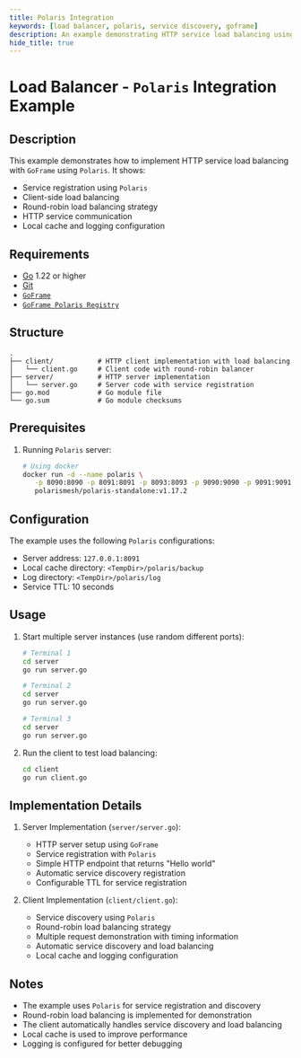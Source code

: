 ```yaml
---
title: Polaris Integration
keywords: [load balancer, polaris, service discovery, goframe]
description: An example demonstrating HTTP service load balancing using `Polaris` in `GoFrame`
hide_title: true
---
```


# Load Balancer - `Polaris` Integration Example

## Description

This example demonstrates how to implement HTTP service load balancing with `GoFrame` using `Polaris`. It shows:
- Service registration using `Polaris`
- Client-side load balancing
- Round-robin load balancing strategy
- HTTP service communication
- Local cache and logging configuration

## Requirements

- [Go](https://golang.org/dl/) 1.22 or higher
- [Git](https://git-scm.com/downloads)
- [`GoFrame`](https://goframe.org)
- [`GoFrame Polaris Registry`](https://github.com/gogf/gf/tree/master/contrib/registry/polaris)

## Structure

```text
.
├── client/           # HTTP client implementation with load balancing
│   └── client.go     # Client code with round-robin balancer
├── server/           # HTTP server implementation
│   └── server.go     # Server code with service registration
├── go.mod            # Go module file
└── go.sum            # Go module checksums
```

## Prerequisites

1. Running `Polaris` server:
   ```bash
   # Using docker
   docker run -d --name polaris \
      -p 8090:8090 -p 8091:8091 -p 8093:8093 -p 9090:9090 -p 9091:9091 \
      polarismesh/polaris-standalone:v1.17.2
   ```

## Configuration

The example uses the following `Polaris` configurations:
- Server address: `127.0.0.1:8091`
- Local cache directory: `<TempDir>/polaris/backup`
- Log directory: `<TempDir>/polaris/log`
- Service TTL: 10 seconds

## Usage

1. Start multiple server instances (use random different ports):
   ```bash
   # Terminal 1
   cd server
   go run server.go

   # Terminal 2
   cd server
   go run server.go

   # Terminal 3
   cd server
   go run server.go
   ```

2. Run the client to test load balancing:
   ```bash
   cd client
   go run client.go
   ```

## Implementation Details

1. Server Implementation (`server/server.go`):
   - HTTP server setup using `GoFrame`
   - Service registration with `Polaris`
   - Simple HTTP endpoint that returns "Hello world"
   - Automatic service discovery registration
   - Configurable TTL for service registration

2. Client Implementation (`client/client.go`):
   - Service discovery using `Polaris`
   - Round-robin load balancing strategy
   - Multiple request demonstration with timing information
   - Automatic service discovery and load balancing
   - Local cache and logging configuration

## Notes

- The example uses `Polaris` for service registration and discovery
- Round-robin load balancing is implemented for demonstration
- The client automatically handles service discovery and load balancing
- Local cache is used to improve performance
- Logging is configured for better debugging
